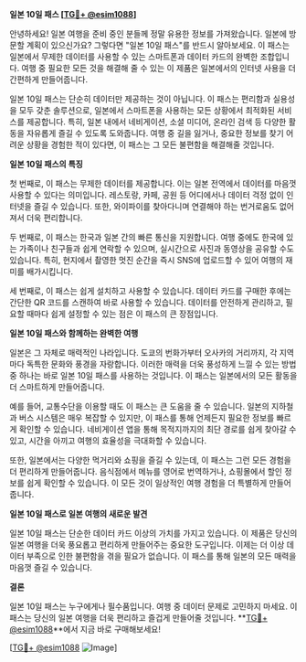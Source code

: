 **일본 10일 패스 [[TG💪+ @esim1088](https://t.me/s/esim1088)]**

안녕하세요! 일본 여행을 준비 중인 분들께 정말 유용한 정보를 가져왔습니다. 일본에 방문할 계획이 있으신가요? 그렇다면 "일본 10일 패스"를 반드시 알아보세요. 이 패스는 일본에서 무제한 데이터를 사용할 수 있는 스마트폰과 데이터 카드의 완벽한 조합입니다. 여행 중 필요한 모든 것을 해결해 줄 수 있는 이 제품은 일본에서의 인터넷 사용을 더 간편하게 만들어줍니다.

일본 10일 패스는 단순히 데이터만 제공하는 것이 아닙니다. 이 패스는 편리함과 실용성을 모두 갖춘 솔루션으로, 일본에서 스마트폰을 사용하는 모든 상황에서 최적화된 서비스를 제공합니다. 특히, 일본 내에서 네비게이션, 소셜 미디어, 온라인 검색 등 다양한 활동을 자유롭게 즐길 수 있도록 도와줍니다. 여행 중 길을 잃거나, 중요한 정보를 찾기 어려운 상황을 경험한 적이 있다면, 이 패스는 그 모든 불편함을 해결해줄 것입니다.

**일본 10일 패스의 특징**

첫 번째로, 이 패스는 무제한 데이터를 제공합니다. 이는 일본 전역에서 데이터를 마음껏 사용할 수 있다는 의미입니다. 레스토랑, 카페, 공원 등 어디에서나 데이터 걱정 없이 인터넷을 즐길 수 있습니다. 또한, 와이파이를 찾아다니며 연결해야 하는 번거로움도 없어져서 더욱 편리합니다.

두 번째로, 이 패스는 한국과 일본 간의 빠른 통신을 지원합니다. 여행 중에도 한국에 있는 가족이나 친구들과 쉽게 연락할 수 있으며, 실시간으로 사진과 동영상을 공유할 수도 있습니다. 특히, 현지에서 촬영한 멋진 순간을 즉시 SNS에 업로드할 수 있어 여행의 재미를 배가시킵니다.

세 번째로, 이 패스는 쉽게 설치하고 사용할 수 있습니다. 데이터 카드를 구매한 후에는 간단한 QR 코드를 스캔하여 바로 사용할 수 있습니다. 데이터를 안전하게 관리하고, 필요할 때마다 쉽게 설정할 수 있는 점은 이 패스의 큰 장점입니다.

**일본 10일 패스와 함께하는 완벽한 여행**

일본은 그 자체로 매력적인 나라입니다. 도쿄의 번화가부터 오사카의 거리까지, 각 지역마다 독특한 문화와 풍경을 자랑합니다. 이러한 매력을 더욱 풍성하게 느낄 수 있는 방법 중 하나는 바로 일본 10일 패스를 사용하는 것입니다. 이 패스는 일본에서의 모든 활동을 더 스마트하게 만들어줍니다.

예를 들어, 교통수단을 이용할 때도 이 패스는 큰 도움을 줄 수 있습니다. 일본의 지하철과 버스 시스템은 매우 복잡할 수 있지만, 이 패스를 통해 언제든지 필요한 정보를 빠르게 확인할 수 있습니다. 네비게이션 앱을 통해 목적지까지의 최단 경로를 쉽게 찾아갈 수 있고, 시간을 아끼고 여행의 효율성을 극대화할 수 있습니다.

또한, 일본에서는 다양한 먹거리와 쇼핑을 즐길 수 있는데, 이 패스는 그런 모든 경험을 더 편리하게 만들어줍니다. 음식점에서 메뉴를 영어로 번역하거나, 쇼핑몰에서 할인 정보를 쉽게 확인할 수 있습니다. 이 모든 것이 일상적인 여행 경험을 더 특별하게 만들어줍니다.

**일본 10일 패스로 일본 여행의 새로운 발견**

일본 10일 패스는 단순한 데이터 카드 이상의 가치를 가지고 있습니다. 이 제품은 당신의 일본 여행을 더욱 풍요롭고 편리하게 만들어주는 중요한 도구입니다. 이제는 더 이상 데이터 부족으로 인한 불편함을 겪을 필요가 없습니다. 이 패스를 통해 일본의 모든 매력을 마음껏 즐길 수 있습니다.

**결론**

일본 10일 패스는 누구에게나 필수품입니다. 여행 중 데이터 문제로 고민하지 마세요. 이 패스는 당신의 일본 여행을 더욱 편리하고 즐겁게 만들어줄 것입니다. **[TG💪+ @esim1088](https://t.me/s/esim1088)**에서 지금 바로 구매해보세요! 

[[TG💪+ @esim1088](https://t.me/s/esim1088) ![Image](https://i.postimg.cc/Y0z9fWf4/image.png)]